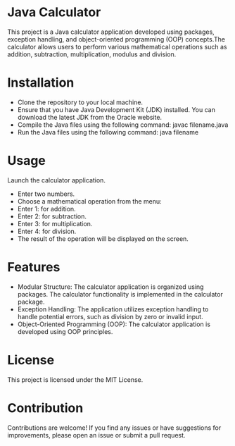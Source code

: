 # Java Calculator
This project is a Java calculator application developed using packages, exception handling, and object-oriented programming (OOP) concepts.The calculator allows
users to perform various mathematical operations such as addition, subtraction, multiplication, modulus and division.

# Installation
* Clone the repository to your local machine.
* Ensure that you have Java Development Kit (JDK) installed. You can download the latest JDK from the Oracle website.
* Compile the Java files using the following command:
  javac filename.java
* Run the Java files using the following command:
   java filename

# Usage
Launch the calculator application.
* Enter two numbers.
* Choose a mathematical operation from the menu:
* Enter 1: for addition.
* Enter 2: for subtraction.
* Enter 3: for multiplication.
* Enter 4: for division.
* The result of the operation will be displayed on the screen.

# Features
* Modular Structure: The calculator application is organized using packages. The calculator functionality is implemented in the calculator package.
* Exception Handling: The application utilizes exception handling to handle potential errors, such as division by zero or invalid input.
* Object-Oriented Programming (OOP): The calculator application is developed using OOP principles.

# License
This project is licensed under the MIT License.

# Contribution
Contributions are welcome! If you find any issues or have suggestions for improvements, please open an issue or submit a pull request.
